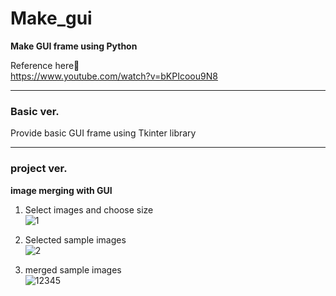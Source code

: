 # Make_gui  
**Make GUI frame using Python** 

Reference here👀  
https://www.youtube.com/watch?v=bKPIcoou9N8

---
### Basic ver.
Provide basic GUI frame using Tkinter library

---

### project ver.  
**image merging with GUI**

1) Select images and choose size    
![1](https://user-images.githubusercontent.com/120359150/212577275-588e7e1f-606d-4a8b-8315-56b2bb30f658.PNG)  


2) Selected sample images  
![2](https://user-images.githubusercontent.com/120359150/212577978-07931e72-84be-43e7-8910-0fda19cd6ad2.PNG)  


3) merged sample images  
![12345](https://user-images.githubusercontent.com/120359150/212577886-e7c5e808-46ad-4f77-aa65-578a2a052412.png)
